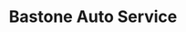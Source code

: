 ---
title: "Bastone Auto Service"
url: /pittsburgh/bastone-auto-service-carron-street/
shop: car repair
---